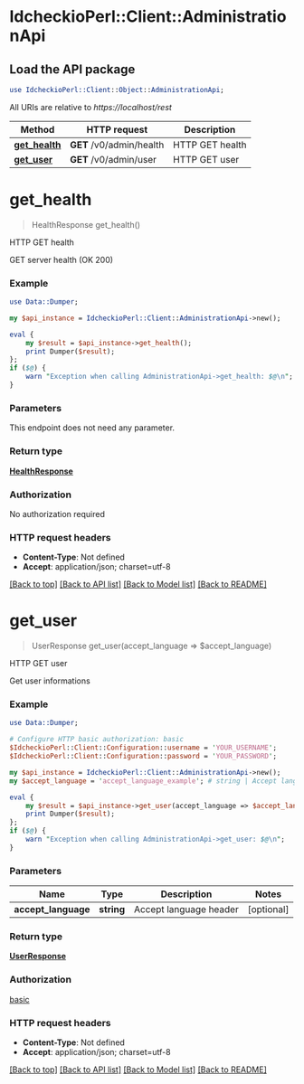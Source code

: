 # IdcheckioPerl::Client::AdministrationApi

## Load the API package
```perl
use IdcheckioPerl::Client::Object::AdministrationApi;
```

All URIs are relative to *https://localhost/rest*

Method | HTTP request | Description
------------- | ------------- | -------------
[**get_health**](AdministrationApi.md#get_health) | **GET** /v0/admin/health | HTTP GET health
[**get_user**](AdministrationApi.md#get_user) | **GET** /v0/admin/user | HTTP GET user


# **get_health**
> HealthResponse get_health()

HTTP GET health

GET server health (OK 200)

### Example 
```perl
use Data::Dumper;

my $api_instance = IdcheckioPerl::Client::AdministrationApi->new();

eval { 
    my $result = $api_instance->get_health();
    print Dumper($result);
};
if ($@) {
    warn "Exception when calling AdministrationApi->get_health: $@\n";
}
```

### Parameters
This endpoint does not need any parameter.

### Return type

[**HealthResponse**](HealthResponse.md)

### Authorization

No authorization required

### HTTP request headers

 - **Content-Type**: Not defined
 - **Accept**: application/json; charset=utf-8

[[Back to top]](#) [[Back to API list]](../README.md#documentation-for-api-endpoints) [[Back to Model list]](../README.md#documentation-for-models) [[Back to README]](../README.md)

# **get_user**
> UserResponse get_user(accept_language => $accept_language)

HTTP GET user

Get user informations

### Example 
```perl
use Data::Dumper;

# Configure HTTP basic authorization: basic
$IdcheckioPerl::Client::Configuration::username = 'YOUR_USERNAME';
$IdcheckioPerl::Client::Configuration::password = 'YOUR_PASSWORD';

my $api_instance = IdcheckioPerl::Client::AdministrationApi->new();
my $accept_language = 'accept_language_example'; # string | Accept language header

eval { 
    my $result = $api_instance->get_user(accept_language => $accept_language);
    print Dumper($result);
};
if ($@) {
    warn "Exception when calling AdministrationApi->get_user: $@\n";
}
```

### Parameters

Name | Type | Description  | Notes
------------- | ------------- | ------------- | -------------
 **accept_language** | **string**| Accept language header | [optional] 

### Return type

[**UserResponse**](UserResponse.md)

### Authorization

[basic](../README.md#basic)

### HTTP request headers

 - **Content-Type**: Not defined
 - **Accept**: application/json; charset=utf-8

[[Back to top]](#) [[Back to API list]](../README.md#documentation-for-api-endpoints) [[Back to Model list]](../README.md#documentation-for-models) [[Back to README]](../README.md)

